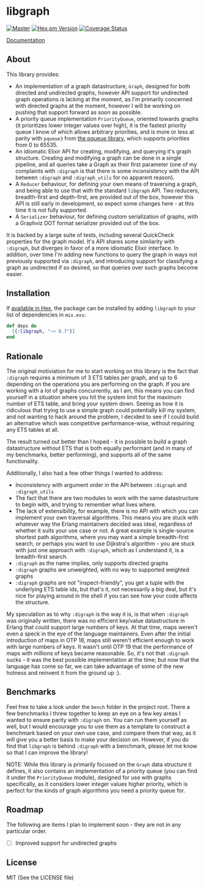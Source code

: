 # libgraph

[![Master](https://travis-ci.org/bitwalker/libgraph.svg?branch=master)](https://travis-ci.org/bitwalker/libgraph)
[![Hex.pm Version](http://img.shields.io/hexpm/v/libgraph.svg?style=flat)](https://hex.pm/packages/libgraph)
[![Coverage Status](https://coveralls.io/repos/github/bitwalker/libgraph/badge.svg?branch=master)](https://coveralls.io/github/bitwalker/libgraph?branch=master)

[Documentation](https://hexdocs.pm/libgraph)

## About

This library provides:

- An implementation of a graph datastructure, `Graph`, designed for both directed and undirected graphs, however
  API support for undirected graph operations is lacking at the moment, as I'm primarily concerned with directed graphs
  at the moment, however I will be working on pushing that support forward as soon as possible.
- A priority queue implementation `PriorityQueue`, oriented towards graphs (it prioritizes lower integer values over high),
  it is the fastest priority queue I know of which allows arbitrary priorities, and is more or less at parity with
  `pqueue3` from [the pqueue library](https://github.com/okeuday/pqueue/), which supports priorities from 0 to 65535.
- An idiomatic Elixir API for creating, modifying, and querying it's graph structure. Creating and modifying a graph
  can be done in a single pipeline, and all queries take a Graph as their first parameter (one of my complaints with `:digraph`
  is that there is some inconsistency with the API between `:digraph` and `:digraph_utils` for no apparent reason).
- A `Reducer` behaviour, for defining your own means of traversing a graph, and being able to use that with
  the standard `libgraph` API. Two reducers, breadth-first and depth-first, are provided out of the box,
  however this API is still early in development, so expect some changes here - at this time it is not fully
  supported.
- A `Serializer` behaviour, for defining custom serialization of graphs, with a Graphviz DOT format serializer
  provided out of the box.

It is backed by a large suite of tests, including several QuickCheck properties for the graph model. It's
API shares some similarity with `:digraph`, but diverges in favor of a more idiomatic Elixir interface. In
addition, over time I'm adding new functions to query the graph in ways not previously supported via `:digraph`,
and introducing support for classifying a graph as undirected if so desired, so that queries over such graphs
become easier.

## Installation

If [available in Hex](https://hex.pm/docs/publish), the package can be installed
by adding `libgraph` to your list of dependencies in `mix.exs`:

```elixir
def deps do
  [{:libgraph, "~> 0.7"}]
end
```

## Rationale

The original motiviation for me to start working on this library is the fact that `:digraph` requires a
minimum of 3 ETS tables per graph, and up to 6 depending on the operations you are performing on the graph.
If you are working with a lot of graphs concurrently, as I am, this means you can find yourself in a situation
where you hit the system limit for the maximum number of ETS table, and bring your system down. Seeing as how
it is ridiculous that trying to use a simple graph could potentially kill my system, and not wanting to hack
around the problem, I decided to see if I could build an alternative which was competitive performance-wise,
without requiring any ETS tables at all.

The result turned out better than I hoped - it is possible to build a graph datastructure without ETS that
is both equally performant (and in many of my benchmarks, better performing), and supports all of the same
functionality.

Additionally, I also had a few other things I wanted to address:

- Inconsistency with argument order in the API between `:digraph` and `:digraph_utils`
- The fact that there are two modules to work with the same datastructure to begin with, and trying to remember
  what lives where.
- The lack of extensibility, for example, there is no API with which you can implement your own
  traversal algorithms. This means you are stuck with whatever way the Erlang maintainers decided was
  ideal, regardless of whether it suits your use case or not. A great example is single-source shortest path
  algorithms, where you may want a simple breadth-first search, or perhaps you want to use Dijkstra's algorithm -
  you are stuck with just one approach with `:digraph`, which as I understand it, is a breadth-first search.
- `:digraph` as the name implies, only supports directed graphs
- `:digraph` graphs are unweighted, with no way to supported weighted graphs
- `:digraph` graphs are not "inspect-friendly", you get a tuple with the underlying ETS table ids, but that's it,
  not necessarily a big deal, but it's nice for playing around in the shell if you can see how your code affects the
  structure.
  
My speculation as to why `:digraph` is the way it is, is that when `:digraph` was originally written, there was
no efficient key/value datastructure in Erlang that could support large numbers of keys. At that time, maps
weren't even a speck in the eye of the language maintainers. Even after the initial introduction of maps in OTP 18,
maps still weren't efficient enough to work with large numbers of keys. It wasn't until OTP 19 that the performance
of maps with millions of keys became reasonable. So, it's not that `:digraph` sucks - it was the best possible implementation
at the time; but now that the language has come so far, we can take advantage of some of the new hotness and reinvent
it from the ground up :).

## Benchmarks

Feel free to take a look under the `bench` folder in the project root. There a few benchmarks I threw together to
keep an eye on a few key areas I wanted to ensure parity with `:digraph` on. You can run them yourself as well, but
I would encourage you to use them as a template to construct a benchmark based on your own use case, and compare them
that way, as it will give you a better basis to make your decision on. However, if you do find that `libgraph` is behind
`:digraph` with a benchmark, please let me know so that I can improve the library!

NOTE: While this library is primarily focused on the `Graph` data structure it defines, it also contains an implementation
of a priority queue (you can find it under the `PriorityQueue` module), designed for use with graphs specifically, as it
considers lower integer values higher priority, which is perfect for the kinds of graph algorithms you need a priority queue for.

## Roadmap

The following are items I plan to implement soon - they are not in any particular order.

- [ ] Improved support for undirected graphs

## License

MIT (See the LICENSE file)
